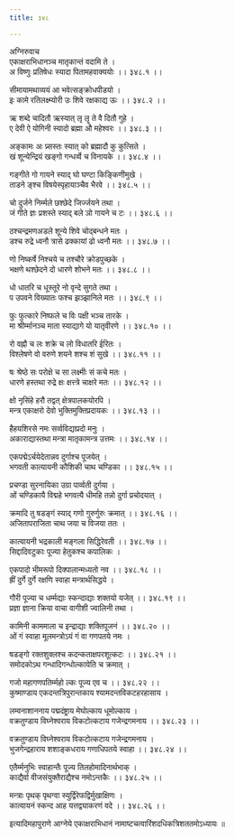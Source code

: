 ```yaml
---
title: ३४८

---
```

अग्निरुवाच  
एकाक्षराभिधानञ्च मातृकान्तं वदामि ते ।  
अ विष्णुः प्रतिषेधः स्यादा पितामहवाक्ययोः ।। ३४८.१ ।।  
  
सीमायामथाव्ययं आ भवेत्सङ्क्रोधपीडयो ।  
इः कामे रतिलक्ष्म्योरी उः शिवे रक्षकाद्य ऊः ।। ३४८.२ ।।  
  
ऋ शब्दे चादितौ ऋस्यात् लृ लॄ ते वै दितौ गुहे ।  
ए देवी ऐ योगिनी स्यादो ब्रह्मा औ महेश्वरः ।। ३४८.३ ।।  
  
अङ्कामः अः प्र्सस्तः स्यात् को ब्रह्मादौ कु कुत्सिते ।  
खं शून्येन्द्रियं खङ्गो गन्धर्व्वे च विनायके ।। ३४८.४ ।।  
  
गङ्गीते गो गायने स्याद् घो घण्टा किङ्किणीमुखे ।  
ताडने ङ्श्च विषयेस्पृहायाञ्चैव भैरवे ।। ३४८.५ ।।  
  
चो दुर्जने निर्म्मले छश्छेदे जिर्ज्जयने तथा ।  
जं गीते ज्ञः प्रशस्ते स्याद् बले ञो गायने च टः ।। ३४८.६ ।।  
  
ठश्चन्द्रमणअडले शून्ये शिवे चोद्‌बन्धने मतः ।  
डश्च रुद्रे ध्वनौ त्रासे ढक्कायां ढो ध्वनौ मतः ।। ३४८.७ ।।  
  
णो निष्कर्षे निश्चये च तश्चौरे क्रोडपुच्छके ।  
भक्षणे थश्छेदने दो धारणे शोभने मतः ।। ३४८.८ ।।  
  
धो धातरि च धूस्तूरे नो वृन्दे सुगते तथा ।  
प उपवने विख्यातः फश्च झञ्झानिले मतः ।। ३४८.९ ।।  
  
फुः फुत्कारे निष्फले च विः पक्षी भञ्च तारके ।  
मा श्रीर्म्मानञ्च माता स्याद्यागे यो यातृवीरणे ।। ३४८.१० ।।  
  
रो वह्नौ च लः शक्रे च लो विधातरि ईरितः ।  
विश्लेषणे वो वरुणे शयने शश्च शं सुखे ।। ३४८.११ ।।  
  
षः श्रेष्ठे सः परोक्षे च सा लक्ष्मीः सं कचे मतः ।  
धारणे हस्तथा रुद्रे क्षः क्षत्त्त्रे चाक्षरे मतः ।। ३४८.१२ ।।  
  
क्षो नृसिंहे हरौ तद्वत् क्षेत्रपालकयोरपि ।  
मन्त्र एकाक्षरो देवो भुक्तिमुक्तिप्रदायकः ।। ३४८.१३ ।।  
  
हैहयशिरसे नमः सर्व्वविद्याप्रदो मनुः ।  
अकाराद्यास्तथा मन्त्रा मातृकामन्त्र उत्तमः ।। ३४८.१४ ।।  
  
एकपद्मेऽर्चयेदेतान्नव दुर्गाश्च पूजयेत् ।  
भगवती कात्यायनी कौशिकी चाथ चण्डिका ।। ३४८.१५ ।।  
  
प्रचण्डा सुरनायिका उग्रा पार्व्वती दुर्गया ।  
ओं चण्डिकायै विद्महे भगवत्यै धीमहि तन्नो दुर्गा प्रचोदयात् ।  
  
क्रमादि तु षडङ्गं स्याद् गणो गुरुर्गुरुः क्रमात् ।। ३४८.१६ ।।  
अजितापराजिता चाथ जया च विजया ततः ।  
  
कात्यायनी भद्रकाली मङ्गला सिद्धिरेवती ।। ३४८.१७ ।।  
सिद्दादिवटुकाः पूज्या हेतुकश्च कपालिकः ।  
  
एकपादो भीमरूपो दिक्पालान्मध्यतो नव ।। ३४८.१८ ।।  
ह्रीं दुर्गे दुर्गे रक्षणि स्वाहा मन्त्रार्थसिद्धये ।  
  
गौरी पूज्या च धर्म्मद्याः स्कन्दाद्याः शक्तयो यजेत् ।। ३४८.१९ ।।  
प्रज्ञा ज्ञाना क्रिया वाचा वागीशी ज्वालिनी तथा ।  
  
कामिनी काममाला च इन्द्राद्याः शक्तिपूजनं ।। ३४८.२० ।।  
ओं गं स्वाहा मूलमन्त्रोऽयं गं वा गणपतये नमः ।  
  
षडङ्गो रक्तशुक्लश्च कदन्कताक्षपरशूत्कटः ।। ३४८.२१ ।।  
समोदकोऽथ गन्धादिगन्धोल्कायेति च क्रमात् ।  
  
गजो महागणपतिर्म्महो ल्कः पूज्य एव च ।। ३४८.२२ ।।  
कुष्माण्डाय एकदन्तत्रिपुरान्तकाय श्यामदन्तविकटहरहासाय ।  
  
लम्वनाशाननाय पद्मदंष्ट्राय मेघोल्काय धूमोल्काय ।  
वक्रतुण्डाय विघ्नेश्वराय विकटोत्कटाय गजेन्द्रगमनाय ।। ३४८.२३ ।।  
  
वक्रतुण्डाय विघ्नेश्वराय विकटोत्कटाय गजेन्द्रगमनाय ।  
भुजगेन्द्रहाराय शशाङ्कधराय गणाधिपतये स्वाहा ।। ३४८.२४ ।।  
  
एतैर्म्मनुभिः स्वाहान्तैः पूज्य तिलहोमादिनार्थभाक् ।  
काद्यैर्वा वीजसंयुक्तैराद्यैश्च नमोऽन्तकैः ।। ३४८.२५ ।।  
  
मन्त्राः पृथक् पृथग्वा स्युर्द्विरेफद्विर्मुखाक्षिणः ।  
कात्यायनं स्कन्द आह यत्तद्व्याकरणं वदे ।। ३४८.२६ ।।  
  
इत्यादिमहापुराणे आग्नेये एकाक्षराभिधानं नामाष्टचत्वारिंशदधिकत्रिशततमोऽध्यायः ॥